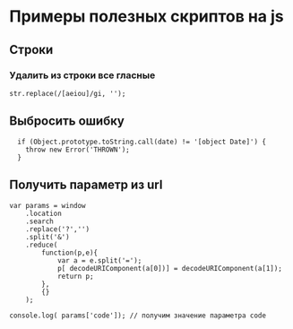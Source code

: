 # Примеры полезных скриптов на js
## Строки
### Удалить из строки все гласные
`str.replace(/[aeiou]/gi, '');`


## Выбросить ошибку
```
  if (Object.prototype.toString.call(date) != '[object Date]') {
    throw new Error('THROWN');
  }
```
## Получить параметр из url
```
var params = window
    .location
    .search
    .replace('?','')
    .split('&')
    .reduce(
        function(p,e){
            var a = e.split('=');
            p[ decodeURIComponent(a[0])] = decodeURIComponent(a[1]);
            return p;
        },
        {}
    );

console.log( params['code']); // получим значение параметра code
```
